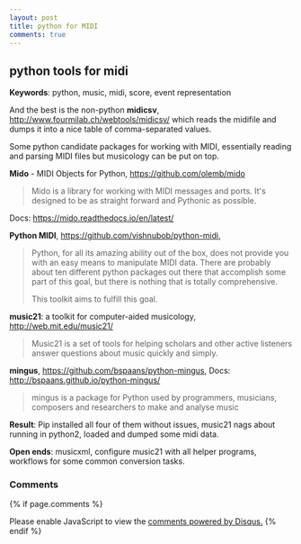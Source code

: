 ```yaml
---
layout: post
title: python for MIDI
comments: true
---
```


## python tools for midi

__Keywords__: python, music, midi, score, event representation

And the best is the non-python **midicsv**,
http://www.fourmilab.ch/webtools/midicsv/ which reads the midifile and
dumps it into a nice table of comma-separated values.

Some python candidate packages for working with MIDI, essentially reading and parsing MIDI files but musicology can be put on top.

**Mido** - MIDI Objects for Python, https://github.com/olemb/mido

> Mido is a library for working with MIDI messages and ports. It's designed to be as straight forward and Pythonic as possible.

Docs: https://mido.readthedocs.io/en/latest/

**Python MIDI**, https://github.com/vishnubob/python-midi,

> Python, for all its amazing ability out of the box, does not provide you with an easy means to manipulate MIDI data. There are probably about ten different python packages out there that accomplish some part of this goal, but there is nothing that is totally comprehensive.
> 
> This toolkit aims to fulfill this goal.

**music21**: a toolkit for computer-aided musicology, http://web.mit.edu/music21/

> Music21 is a set of tools for helping scholars and other active listeners answer questions about music quickly and simply.

**mingus**, https://github.com/bspaans/python-mingus, Docs: http://bspaans.github.io/python-mingus/

> mingus is a package for Python used by programmers, musicians, composers and researchers to make and analyse music

**Result**: Pip installed all four of them without issues, music21 nags about running in python2, loaded and dumped some midi data.

**Open ends**: musicxml, configure music21 with all helper programs, workflows for some common conversion tasks.

### Comments

{% if page.comments %}
<div id="disqus_thread"></div>
<script>

/**
*  RECOMMENDED CONFIGURATION VARIABLES: EDIT AND UNCOMMENT THE SECTION BELOW TO INSERT DYNAMIC VALUES FROM YOUR PLATFORM OR CMS.
*  LEARN WHY DEFINING THESE VARIABLES IS IMPORTANT: https://disqus.com/admin/universalcode/#configuration-variables*/
/*
var disqus_config = function () {
this.page.url = PAGE_URL;  // Replace PAGE_URL with your page's canonical URL variable
this.page.identifier = PAGE_IDENTIFIER; // Replace PAGE_IDENTIFIER with your page's unique identifier variable
};
*/
(function() { // DON'T EDIT BELOW THIS LINE
var d = document, s = d.createElement('script');
s.src = '//x75.disqus.com/embed.js';
s.setAttribute('data-timestamp', +new Date());
(d.head || d.body).appendChild(s);
})();
</script>
<noscript>Please enable JavaScript to view the <a href="https://disqus.com/?ref_noscript">comments powered by Disqus.</a></noscript>
{% endif %}
